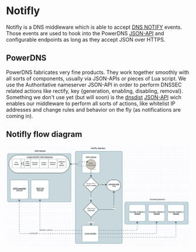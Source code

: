 # Notifly
Notifly is a DNS middleware which is able to accept [DNS NOTIFY](https://www.ietf.org/rfc/rfc1996.txt) events.
Those events are used to hook into the PowerDNS [JSON-API](https://doc.powerdns.com/authoritative/http-api/index.html) and configurable endpoints as long as they accept JSON over HTTPS.

## PowerDNS 
PowerDNS fabricates very fine products. They work together smoothly with all sorts of components, usually via JSON-APIs or pieces of Lua script. We use the Authoritative nameserver JSON-API in order to perform DNSSEC related actions like rectify, key {generation, enabling, disabling, removal}. Something we don't use yet (but will soon) is the [dnsdist](https://dnsdist.org/) [JSON-API](https://dnsdist.org/guides/webserver.html?highlight=api) wich enables our middleware to perform all sorts of actions, like whitelist IP addresses and change rules and behavior on the fly (as notifications are coming in).

## Notifly flow diagram
![alt text](/docs/notifly_flow.png "Custom flow")
